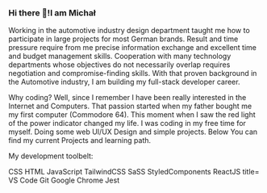 ### Hi there 👋!I am Michał
Working in the automotive industry design department taught me how to participate in large projects for most German brands. Result and time pressure require from me precise information exchange and excellent time and budget management skills. Cooperation with many technology departments whose objectives do not necessarily overlap requires negotiation and compromise-finding skills. With that proven background in the Automotive industry, I am building my full-stack developer career.

Why coding? Well, since I remember I have been really interested in the Internet and Computers. That passion started when my father bought me my first computer (Commodore 64). This moment when I saw the red light of the power indicator changed my life. I was coding in my free time for myself. Doing some web UI/UX Design and simple projects. Below You can find my current Projects and learning path.

My development toolbelt:

CSS    HTML    JavaScript    TailwindCSS    SaSS    StyledComponents    ReactJS     title=    VS Code    Git    Google Chrome    Jest    


<!--
**MichalKoszalka1/MichalKoszalka1** is a ✨ _special_ ✨ repository because its `README.md` (this file) appears on your GitHub profile.

Here are some ideas to get you started:

- 🔭 I’m currently working on
- 🌱 I’m currently learning ...
- 👯 I’m looking to collaborate on ...
- 🤔 I’m looking for help with ...
- 💬 Ask me about ...
- 📫 How to reach me: ...
- 😄 Pronouns: ...
- ⚡ Fun fact: ...
-->
